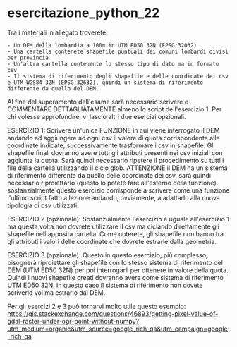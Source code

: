 # esercitazione_python_22

Tra i materiali in allegato troverete:

    - Un DEM della lombardia a 100m in UTM ED50 32N (EPSG:32032)  
    - Una cartella contenete shapefile puntuali dei comuni lombardi divisi per provincia
    - Un'altra cartella contenente lo stesso tipo di dato ma in formato csv
    - Il sistema di riferimento degli shapefile e delle coordinate dei csv è UTM WGS84 32N (EPSG:32632), quindi un sistema di riferimento differente da quello del DEM.

Al fine del superamento dell'esame sarà necessario scrivere e COMMENTARE DETTAGLIATAMENTE almeno lo script dell'esercizio 1. 
Per chi volesse approfondire, vi lascio altri due esercizi opzionali.

ESERCIZIO 1:
Scrivere un'unica FUNZIONE in cui viene interrogato il DEM andando ad aggiungere ad ogni csv il valore di quota corrispondente alle coordinate indicate, successivamente trasformare i csv in shapefile. Gli shapefile finali dovranno avere tutti gli attributi presenti nei csv iniziali con aggiunta la quota. Sarà quindi necessario ripetere il procedimento su tutti i file della cartella utilizzando il ciclo glob. ATTENZIONE il DEM ha un sistema di riferimento differente da quello delle coordinate dei csv, sarà quindi necessario riproiettarlo (questo lo potete fare all'esterno della funzione).
sostanzialmente questo esercizio corrisponde a scrivere come una funzione l'ultimo script fatto a lezione andando, ovviamente, a adattarlo alla nuova tipologia di csv utilizzati.

ESERCIZIO 2 (opzionale):
Sostanzialmente l'esercizio è uguale all'esercizio 1 ma questa volta non dovrete utilizzare il csv ma ciclando direttamente gli shapefile nell'apposita cartella. Come noterete, gli shapefile non hanno tra gli attributi i valori delle coordinate che dovrete estrarle dalla geometria.

ESERCIZIO 3 (opzionale):
Questo in questo esercizio, più complesso, bisognerà riproiettare gli shapefile con lo stesso sistema di riferimento del DEM (UTM ED50 32N) per poi interrogarli per ottenere in valore della quota. Quindi i nuovi shapefile creati dovranno avere come sistema di riferimento UTM ED50 32N, in questo caso il sistema di riferimento non dovete scriverlo voi ma estrarlo dal DEM.

Per gli esercizi 2 e 3 può tornarvi molto utile questo esempio:
https://gis.stackexchange.com/questions/46893/getting-pixel-value-of-gdal-raster-under-ogr-point-without-numpy?utm_medium=organic&utm_source=google_rich_qa&utm_campaign=google_rich_qa
